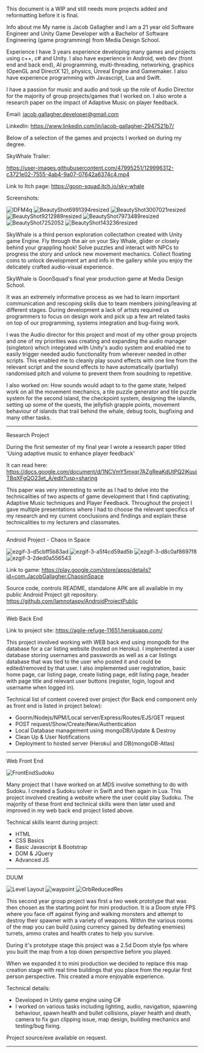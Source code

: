 This document is a WIP and still needs more projects added and reformatting before it is final.

Info about me
My name is Jacob Gallagher and I am a 21 year old Software Engineer and Unity Game Developer with a Bachelor of Software Engineering (game programming) from Media Design School. 

Experience
I have 3 years experience developing many games and projects using c++, c# and Unity. I also have experience in Android, web dev (front end and back end), AI programming, multi-threading, networking, graphics (OpenGL and DirectX 12), physics, Unreal Engine and Gamemaker. I also have experience programming with Javascript, Lua and Swift.

I have a passion for music and audio and took up the role of Audio Director for the majority of group projects/games that I worked on. I also wrote a research paper on the impact of Adaptive Music on player feedback.

Email: jacob.gallagher.developer@gmail.com

LinkedIn: https://www.linkedin.com/in/jacob-gallagher-2947521b7/

Below of a selection of the games and projects I worked on during my degree.

SkyWhale
Trailer:

https://user-images.githubusercontent.com/47995251/129996312-c3721e02-7555-4ab4-9a07-07642a6374c4.mp4

Link to Itch page: https://goon-squad.itch.io/sky-whale

Screenshots:

![lDFM4q](https://user-images.githubusercontent.com/47995251/129996524-ec143349-85a0-458d-a937-34cf8afc40dd.png)
![BeautyShot6991394resized](https://user-images.githubusercontent.com/47995251/130000668-270ab56e-ad3e-4fb0-8c44-ce49445a3824.png)
![BeautyShot3007021resized](https://user-images.githubusercontent.com/47995251/130000624-ba7d613f-f1c6-4bed-9058-8eb2cc240ee8.png)
![BeautyShot9212989resized](https://user-images.githubusercontent.com/47995251/130000687-f394d4d2-c8e1-4d1a-85b5-daec10ef5c3d.png)
![BeautyShot7973489resized](https://user-images.githubusercontent.com/47995251/130000698-2b7904c0-bb32-4fa4-8100-c10494167af6.png)
![BeautyShot7252052](https://user-images.githubusercontent.com/47995251/130000551-dedfd2ba-9598-48d8-a47b-509d3a784977.png)
![BeautyShot143236resized](https://user-images.githubusercontent.com/47995251/130000591-89bebb83-0b29-42e2-a132-0134c53898a3.png)


SkyWhale is a third person exploration collectathon created with Unity game Engine. Fly through the air on your Sky Whale, glider or closely behind your grappling hook! Solve puzzles and interact with NPCs to progress the story and unlock new movement mechanics. Collect floating coins to unlock development art and info in the gallery while you enjoy the delicately crafted audio-visual experience.

SkyWhale is GoonSquad's final year production game at Media Design School. 

It was an extremely informative process as we had to learn important communication and rescoping skills due to team members joining/leaving at different stages. During development a lack of artists required us programmers to focus on design work and pick up a few art related tasks on top of our programming, systems integration and bug-fixing work. 

I was the Audio director for this project and most of my other group projects and one of my priorities was creating and expanding the audio manager (singleton) which integrated with Unity's audio system and enabled me to easily trigger needed audio functionality from wherever needed in other scripts. This enabled me to cleanly play sound effects with one line from the relevant script and the sound effects to have automatically (partially) randomised pitch and volume to prevent them from soudning to repetitive. 

I also worked on: 
How sounds would adapt to to the game state, helped work on all the movement mechanics, a tile puzzle generator and tile puzzle system for the second island, the checkpoint system, designing the islands, setting up some of the quests, the jellyfish grapple points, movement behaviour of islands that trail behind the whale, debug tools, bugfixing and many other tasks.
___________________________________________________________________________________________________________________________________________________________________________________

Research Project

During the first semester of my final year I wrote a research paper titled 'Using adaptive music to enhance player feedback'

It can read here: https://docs.google.com/document/d/1NCVmY5mxqr7AZgReaKdUtPQ2jKuuiTBqXFgQO23et_A/edit?usp=sharing

This paper was very interesting to write as I had to delve into the technicalities of two aspects of game development that I find captivating; Adaptive Music techniques and Player Feedback. Throughout the project I gave multiple presentations where I had to choose the relevant specifics of my research and my current conclusions and findings and explain these technicalities to my lecturers and classmates.

___________________________________________________________________________________________________________________________________________________________________________________

Android Project - Chaos in Space

![ezgif-3-d5cbff5b83ad](https://user-images.githubusercontent.com/47995251/130181131-e57967c8-b31a-4256-af01-6c8b01218501.png)
![ezgif-3-a5f4cd59ad5b](https://user-images.githubusercontent.com/47995251/130181138-da2ff62a-cf6c-426e-b741-4b9c37f38182.png)
![ezgif-3-d8c0af8697f8](https://user-images.githubusercontent.com/47995251/130181142-1a16ea22-9977-4bde-a739-6d6e84625f57.png)
![ezgif-3-2ded0a556543](https://user-images.githubusercontent.com/47995251/130181279-91f119d7-6830-4d7d-a1b1-da9b8bae836f.png)


Link to game: https://play.google.com/store/apps/details?id=com.JacobGallagher.ChaosinSpace

Source code, controls README, standalone APK are all available in my public Android Project git repository.
https://github.com/Iamnotaspy/AndroidProjectPublic

___________________________________________________________________________________________________________________________________________________________________________________

Web Back End

Link to project site: https://agile-refuge-11651.herokuapp.com/

This project involved working with WEB back end using mongodb for the database for a car listing website (hosted on Heroku). I implemented a user database storing usernames and passwords as well as a car listings database that was tied to the user who posted it and could be edited/removed by that user. I also implemented user registration, basic home page, car listing page, create listing page, edit listing page, header with page title and relevant user buttons (register, login, logout and username when logged in).

Technical list of content covered over project (for Back end component only as front end is listed in project below):
  - Goorm/Nodejs/NPM/Local server/Express/Routes/EJS/GET request
  - POST request/Show/Create/New/Authentication
  - Local Database management using mongoDB/Update & Destroy
  - Clean Up & User Notifications
  - Deployment to hosted server (Heroku) and DB(mongoDB-Atlas)

___________________________________________________________________________________________________________________________________________________________________________________

Web Front End

![FrontEndSudoku](https://user-images.githubusercontent.com/47995251/130336999-36ae4f05-3637-4abd-9d4a-13eecea43269.PNG)

Many project that I have worked on at MDS involve something to do with Sudoku. I created a Sudoku solver in Swift and then again in Lua. This project involved creating a website where the user could play Sudoku. The majority of these front end technical skills were then later used and improved in my web back end project listed above.


Technical skills learnt during project:
  - HTML
  - CSS Basics
  - Basic Javascript & Bootstrap
  - DOM & JQuery
  - Advanced JS

___________________________________________________________________________________________________________________________________________________________________________________

DUUM

![Level Layout](https://user-images.githubusercontent.com/47995251/130337180-94c65bc3-498e-487e-b9d6-9adf3ddd42de.PNG)
![waypoint](https://user-images.githubusercontent.com/47995251/130337184-77c8bc9c-8c28-4903-9391-94f102d155d5.PNG)
![OrbReducedRes](https://user-images.githubusercontent.com/47995251/130337186-c0cc3e26-d869-4718-8ae1-f6a786f0dd3e.gif)

This second year group project was first a two week prototype that was then chosen as the starting point for mini production. It is a Doom style FPS where you face off against flying and walking monsters and attempt to destroy their spawner with a variety of weapons. Within the various rooms of the map you can build (using currency gained by defeating enemies) turrets, ammo crates and health crates to help you survive.

During it's prototype stage this project was a 2.5d Doom style fps where you built the map from a top down perspective before you played.

When we expanded it to mini production we decided to replace this map creation stage with real time buildings that you place from the regular first person perspective. This created a more enjoyable experience.

Technical details:
  - Developed in Untiy game engine using C#
  - I worked on various tasks including lighting, audio, navigation, spawning behaviour, spawn health and bullet collisions, player health and death, camera to fix gun clipping issue, map design, building mechanics and testing/bug fixing.

Project source/exe available on request.

___________________________________________________________________________________________________________________________________________________________________________________



<!--
**Iamnotaspy/Iamnotaspy** is a ✨ _special_ ✨ repository because its `README.md` (this file) appears on your GitHub profile.

Here are some ideas to get you started:

- 🔭 I’m currently working on ...
- 🌱 I’m currently learning ...
- 👯 I’m looking to collaborate on ...
- 🤔 I’m looking for help with ...
- 💬 Ask me about ...
- 📫 How to reach me: ...
- 😄 Pronouns: ...
- ⚡ Fun fact: ...
-->
